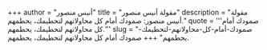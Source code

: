 +++
author = "أنيس منصور"
title = "مقولة أنيس منصور"
description = "مقولة أنيس منصور: صمودك أمام كل محاولاتهم لتحطيمك، يحطمهم."
quote = '''صمودك أمام كل محاولاتهم لتحطيمك، يحطمهم.''' 
slug = "صمودك-أمام-كل-محاولاتهم-لتحطيمك-يحطمهم"
+++
صمودك أمام كل محاولاتهم لتحطيمك، يحطمهم.

